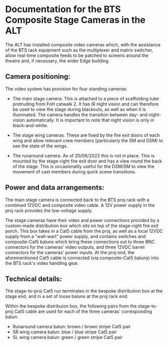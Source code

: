 Documentation for the BTS Composite Stage Cameras in the ALT
============================================================

The ALT has installed composite video cameras which, with the assistance of the BTS rack equipment such as the multiplexer and matrix switcher, allow
real-time composite feeds to be patched to screens around the theatre and, if necessary, the wider Edge building.

Camera positioning:
-------------------

The video system has provision for four standing cameras:

- The main stage camera. This is attached to a piece of scaffolding tube protruding from FoH catwalk 2. It has IR night vision and can therefore
  be used to view the stage during blackouts, as well as when it is illuminated. The camera handles the transition between day- and night-vision 
  automatically. It is important to note that night vision is only in black-and-white.
  
- The stage wing cameras. These are fixed by the fire exit doors of each wing and allow relevant crew members (particularly the SM and DSM) to
  see the state of the wings.
  
- The runaround camera. As of 20/06/2022 this is not in place. This is mounted by the stage-right fire exit door and has a view round the
  back of the stage. This is occasionallly useful for the DSM/SM to view the movement of cast members during quick scene transitions.
 

Power and data arrangements:
----------------------------

The main stage camera is connected back to the BTS proj rack with a combined 12VDC and composite video cable. A 12V power supply in the proj rack provides 
the low-voltage supply.

The stage cameras have their video and power connections provided by a custom-made distribution box which sits on top of the stage-right fire exit porch.
This box takes in a Cat5 cable from the proj, as well as a local 12VDC supply from a "wall-wart" power supply, and contains switches and composite-Cat5 
baluns which
bring these connections out to three BNC connectors for the cameras' video outputs, and three 12VDC barrel connectors for the cameras' power inputs. 
At the proj end, the aforementioned Cat5 cable is connected (via composite-Cat5 baluns) into the BTS rack's video handling gear.

Technical details:
------------------

The stage-to-proj Cat5 run terminates in the bespoke distribution box at the stage end, and in a set of loose baluns at the proj rack end.

Within the bespoke distribuion box, the following pairs from the stage-to-proj Cat5 cable are used for each of the three cameras' corresponding balun:

- Runaround camera balun: brown / brown stripe Cat5 pair
- SR wing camera balun: blue / blue stripe Cat5 pair
- SL wing camera balun: green / green stripe Cat5 pair
